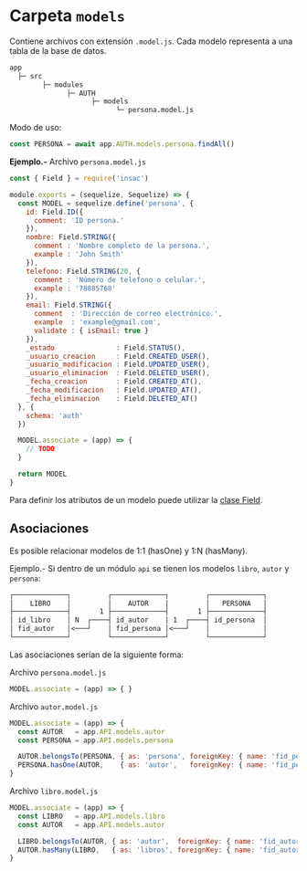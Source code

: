 # Carpeta `models`

Contiene archivos con extensión `.model.js`. Cada modelo representa a una tabla de la base de datos.

```txt
app
  ├─ src
        ├─ modules
              ├─ AUTH
                    ├─ models
                          └─ persona.model.js
```

Modo de uso:
```js
const PERSONA = await app.AUTH.models.persona.findAll()
```

**Ejemplo.-** Archivo `persona.model.js`

```js
const { Field } = require('insac')

module.exports = (sequelize, Sequelize) => {
  const MODEL = sequelize.define('persona', {
    id: Field.ID({
      comment: 'ID persona.'
    }),
    nombre: Field.STRING({
      comment : 'Nombre completo de la persona.',
      example : 'John Smith'
    }),
    telefono: Field.STRING(20, {
      comment : 'Número de telefono o celular.',
      example : '78885768'
    }),
    email: Field.STRING({
      comment  : 'Dirección de correo electrónico.',
      example  : 'example@gmail.com',
      validate : { isEmail: true }
    }),
    _estado               : Field.STATUS(),
    _usuario_creacion     : Field.CREATED_USER(),
    _usuario_modificacion : Field.UPDATED_USER(),
    _usuario_eliminacion  : Field.DELETED_USER(),
    _fecha_creacion       : Field.CREATED_AT(),
    _fecha_modificacion   : Field.UPDATED_AT(),
    _fecha_eliminacion    : Field.DELETED_AT()
  }, {
    schema: 'auth'
  })

  MODEL.associate = (app) => {
    // TODO
  }

  return MODEL
}
```

Para definir los atributos de un modelo puede utilizar la [clase Field](./referencias/field).

## Asociaciones

Es posible relacionar modelos de 1:1 (hasOne) y 1:N (hasMany).

Ejemplo.- Si dentro de un módulo `api` se tienen los modelos `libro`, `autor` y `persona`:

```txt
┌─────────────┐         ┌─────────────┐         ┌─────────────┐
│    LIBRO    │         │    AUTOR    |         │   PERSONA   │
├─────────────┤       1 ├─────────────┤       1 ├─────────────┤
│ id_libro    │ N  ┌────┤ id_autor    | 1  ┌────┤ id_persona  │
│ fid_autor   │<───┘    │ fid_persona │<───┘    │             │
└─────────────┘         └─────────────┘         └─────────────┘
```

Las asociaciones serían de la siguiente forma:

Archivo `persona.model.js`

```js
MODEL.associate = (app) => { }
```

Archivo `autor.model.js`

```js
MODEL.associate = (app) => {
  const AUTOR   = app.API.models.autor
  const PERSONA = app.API.models.persona

  AUTOR.belongsTo(PERSONA, { as: 'persona', foreignKey: { name: 'fid_persona', targetKey: 'id_persona', allowNull: false } })
  PERSONA.hasOne(AUTOR,    { as: 'autor',   foreignKey: { name: 'fid_persona' } })
}
```

Archivo `libro.model.js`

```js
MODEL.associate = (app) => {
  const LIBRO   = app.API.models.libro
  const AUTOR   = app.API.models.autor

  LIBRO.belongsTo(AUTOR, { as: 'autor',  foreignKey: { name: 'fid_autor', targetKey: 'id_autor' } })
  AUTOR.hasMany(LIBRO,   { as: 'libros', foreignKey: { name: 'fid_autor' } })
}
```
